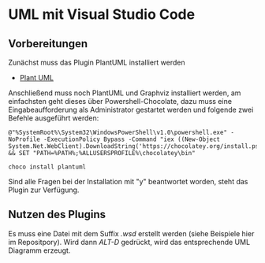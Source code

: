 # UML mit Visual Studio Code
## Vorbereitungen
Zunächst muss das Plugin PlantUML installiert werden
- [Plant UML](https://marketplace.visualstudio.com/items?itemName=jebbs.plantuml)

Anschließend muss noch PlantUML und Graphviz installiert werden, am einfachsten geht dieses über Powershell-Chocolate, dazu muss eine Eingabeaufforderung als Administrator gestartet werden und folgende zwei Befehle ausgeführt werden:

```
@"%SystemRoot%\System32\WindowsPowerShell\v1.0\powershell.exe" -NoProfile -ExecutionPolicy Bypass -Command "iex ((New-Object System.Net.WebClient).DownloadString('https://chocolatey.org/install.ps1'))" && SET "PATH=%PATH%;%ALLUSERSPROFILE%\chocolatey\bin"

choco install plantuml
```

Sind alle Fragen bei der Installation mit "y" beantwortet worden, steht das Plugin zur Verfügung.
## Nutzen des Plugins
Es muss eine Datei mit dem Suffix *.wsd* erstellt werden (siehe Beispiele hier im Repositpory). Wird dann *ALT-D* gedrückt, wird das entsprechende UML Diagramm erzeugt.



